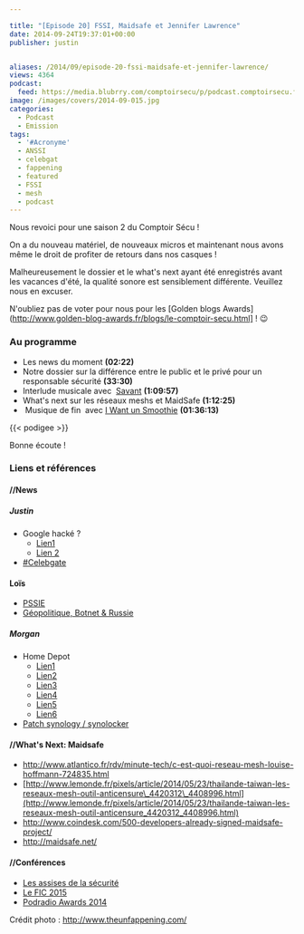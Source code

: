 ```yaml
---

title: "[Episode 20] FSSI, Maidsafe et Jennifer Lawrence"
date: 2014-09-24T19:37:01+00:00
publisher: justin


aliases: /2014/09/episode-20-fssi-maidsafe-et-jennifer-lawrence/
views: 4364
podcast:
  feed: https://media.blubrry.com/comptoirsecu/p/podcast.comptoirsecu.fr/CSEC.EP20.2014-09-24.FSSI.mp3
image: /images/covers/2014-09-015.jpg
categories:
  - Podcast
  - Emission
tags:
  - '#Acronyme'
  - ANSSI
  - celebgat
  - fappening
  - featured
  - FSSI
  - mesh
  - podcast
---
```


Nous revoici pour une saison 2 du Comptoir Sécu !

On a du nouveau matériel, de nouveaux micros et maintenant nous avons même le droit de profiter de retours dans nos casques !

Malheureusement le dossier et le what's next ayant été enregistrés avant les vacances d'été, la qualité sonore est sensiblement différente. Veuillez nous en excuser.

N'oubliez pas de voter pour nous pour les [Golden blogs Awards](http://www.golden-blog-awards.fr/blogs/le-comptoir-secu.html] ! 😉

### Au programme

  * Les news du moment **(02:22)**
  * Notre dossier sur la différence entre le public et le privé pour un responsable sécurité **(33:30)**
  * Interlude musicale avec  [Savant](http://open.spotify.com/artist/5RBdF1pJSLF3ugc2Y2PoB8) **(1:09:57)**
  * What's next sur les réseaux meshs et MaidSafe **(1:12:25)**
  *  Musique de fin  avec [I Want un Smoothie](https://soundcloud.com/iwantunsmoothie/i-want-un-smoothie) **(01:36:13)**


{{< podigee >}}


Bonne écoute !

### Liens et références

#### //News

##### Justin

- Google hacké ?
  - [Lien1](http://www.nextinpact.com/news/89829-mots-passe-gmail-dans-nature-fuite-a-relativiser.htm)
  - [Lien 2](http://www.undernews.fr/hacking-hacktivisme/leak-5-millions-didentifiants-gmail-vole-via-phishing-diffuses.html)
- [#Celebgate](http://www.undernews.fr/hacking-hacktivisme/leak-photos-de-stars-nues-une-attaque-ciblee-selon-apple-pas-de-faille-icloud.html)

#### Loïs

- [PSSIE](http://www.ssi.gouv.fr/fr/menu/actualites/le-premier-ministre-dote-l-etat-de-sa-premiere-politique-globale-de-securite.html)
- [Géopolitique, Botnet & Russie](http://www.scmagazine.com/hackers-deliver-kelihos-to-users-sympathetic-to-russian-cause/article/368322/)

##### Morgan

- Home Depot
  - [Lien1](http://krebsonsecurity.com/2014/09/home-depot-56m-cards-impacted-malware-contained/)
  - [Lien2](http://www.infosecisland.com/blogview/23983-No-Quick-Fixes-for-Home-Depot-After-Record-Cyberattack.html)
  - [Lien3](http://www.csoonline.com/article/2604320/data-protection/what-you-need-to-know-about-the-home-depot-data-breach.html)
  - [Lien4](http://nakedsecurity.sophos.com/2014/09/09/home-depot-says-er-yes-we-did-have-a-breach-actually)
  - [Lien5](http://www.01net.com/editorial/626472/home-depot-a-bien-ete-pirate/)
  - [Lien6](http://krebsonsecurity.com/2014/09/home-depot-hit-by-same-malware-as-target/)
- [Patch synology / synolocker](http://www.nextinpact.com/news/89853-synology-nouvelle-mise-a-jour-importante-dsm-pour-cause-securite.htm)



#### //What's Next: Maidsafe

- <http://www.atlantico.fr/rdv/minute-tech/c-est-quoi-reseau-mesh-louise-hoffmann-724835.html>
- [http://www.lemonde.fr/pixels/article/2014/05/23/thailande-taiwan-les-reseaux-mesh-outil-anticensure\_4420312\_4408996.html](http://www.lemonde.fr/pixels/article/2014/05/23/thailande-taiwan-les-reseaux-mesh-outil-anticensure_4420312_4408996.html)
- <http://www.coindesk.com/500-developers-already-signed-maidsafe-project/>
- <http://maidsafe.net/>



#### //Conférences

- [Les assises de la sécurité](http://www.les-assises-de-la-securite.com/)
- [Le FIC 2015](http://www.forum-fic.com/2015/)
- [Podradio Awards 2014](http://podradio.fr/news/post/49)

Crédit photo : <http://www.theunfappening.com/>
